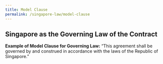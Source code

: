 ```yaml
---
title: Model Clause
permalink: /singapore-law/model-clause
---
```


## Singapore as the Governing Law of the Contract

**Example of Model Clause for Governing Law:**
“This agreement shall be governed by and construed in accordance with the laws of the Republic of Singapore.”
